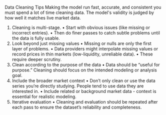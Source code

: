 Data Cleaning Tips
Making the model run fast, accurate, and consistent you must spend a lot of time cleaning data. The model's validity is judged by how well it matches live market data.

1.	Cleaning is multi-stage.
	•	Start with obvious issues (like missing or incorrect entries).
	•	Then do finer passes to catch subtle problems until the data is fully usable.
2.	Look beyond just missing values
	•	Missing or nulls are only the first layer of problems.
	•	Data providers might interpolate missing values or record prices in thin markets (low-liquidity, unreliable data).
	•	These require deeper scrutiny.
3.	Clean according to the purpose of the data
	•	Data should be “useful for purpose.” Cleaning should focus on the intended modeling or analysis goal.
4.	Include the broader market context
	•	Don’t only clean or use the data series you’re directly studying. People tend to use data they are interested in.
	•	Include related or background market data - context is essential for realistic modeling.
5.	Iterative evaluation
	•	Cleaning and evaluation should be repeated after each pass to ensure the dataset’s reliability and completeness.
